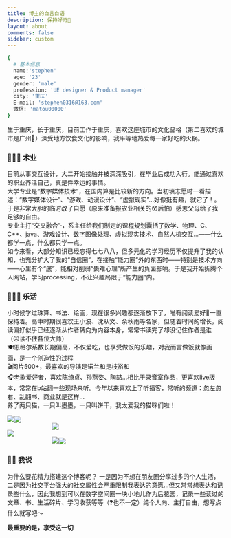 ```yaml
---
title: 博主的自言自语
description: 保持好奇👀
layout: about
comments: false
sidebar: custom
---
```


```bash
{
  # 基本信息
  name:'stephen'
  age: '23'
  gender: 'male'
  profession: 'UE designer & Product manager'
  city: '重庆'
  E-mail: 'stephen0316@163.com'
  微信: 'matou00000'
}
```
生于重庆，长于重庆，目前工作于重庆，喜欢这座城市的文化品格（第二喜欢的城市是广州🥰）深受地方饮食文化的影响，我平等地热爱每一家好吃的火锅。

### 🧑🏻‍💻 术业
目前从事交互设计，大二开始接触并被深深吸引，在毕业后成功入行。能通过喜欢的职业养活自己，真是件幸运的事情。<br/>
大学专业是“数字媒体技术”，在国内算是比较新的方向。当初填志愿时一看描述：“数字媒体设计”、“游戏、动漫设计”、“虚拟现实”...好像挺有趣，就它了！。于是非常大胆的临时改了自愿（原来准备报农业相关的😰后怕）感恩父母给了我足够的自由。<br/>
专业主打“交叉融合”·，系主任给我们制定的课程规划囊括了数学、物理、C、C++、java、游戏设计、数字图像处理、虚拟现实技术、自然人机交互...——什么都学一点，什么都只学一点。<br/>
如今来看，大部分知识已经忘得七七八八，但多元化的学习经历不仅提升了我的认知，也充分扩大了我的“自信圈”，在接触“能力圈”外的东西时——特别是技术方向——心里有个“底”，能相对削弱“畏难心理”所产生的负面影响。于是我开始折腾个人网站，学习processing，不让兴趣局限于“能力圈”内。

### 💆🏻‍♂️ 乐活
小时候学过珠算、书法、绘画，现在很多兴趣都逐渐放下了，唯有阅读爱好📖一直保持着。高中时期很喜欢王小波、沈从文、余秋雨等名家，但随着时间的增长，阅读偏好似乎已经逐渐从作者转向为内容本身，常常书读完了却没记住作者是谁（😥读不住各位大师）<br/>🍽️恩格尔系数长期偏高，不仅爱吃，也享受做饭的乐趣，对我而言做饭就像画画，是一个创造性的过程  <br/>🎬阅片500+，最喜欢的导演是诺兰和是枝裕和 <br/>🎧老歌爱好者，喜欢陈绮贞、孙燕姿、陶喆...相比于录音室作品，更喜欢live版本，常常在b站翻一些现场来听。今年以来喜欢上了听播客，常听的频道：忽左忽右、乱翻书、商业就是这样...<br>养了两只猫，一只叫墨墨，一只叫饼干，我太爱我的猫咪们啦！

<div style="overflow:auto">
  <div style="width:605px;float:left"><img src="https://savemyblogpic-1311313070.cos.ap-chengdu.myqcloud.com/blogpicture/IMG_2034.jpeg" style="margin-bottom:2px"><img src="https://savemyblogpic-1311313070.cos.ap-chengdu.myqcloud.com/blogpicture/IMG_9347.jpeg" />
  </div>
  <div style="width:400px;float:right"><img src="https://savemyblogpic-1311313070.cos.ap-chengdu.myqcloud.com/blogpicture/WechatIMG24719.jpg" ></div></div>



<div style="overflow:auto">
  <div style="width:605px;float:left"><img src="https://savemyblogpic-1311313070.cos.ap-chengdu.myqcloud.com/blogpicture/ce9172ab0e7567c75710fa9221a7dfb9.jpg"></div>
  <div style="width:400px;float:right"> <img src="https://savemyblogpic-1311313070.cos.ap-chengdu.myqcloud.com/blogpicture/52ae7adc3fd154a433568968c6e2d968.jpg" style="margin-bottom:2px"><img src="https://savemyblogpic-1311313070.cos.ap-chengdu.myqcloud.com/blogpicture/IMG_2329.JPG" ></div>
</div>


### ✍🏻 我说

为什么要花精力搭建这个博客呢？
一是因为不想在朋友圈分享过多的个人生活，二是因为社交平台强大的社交属性会严重限制我表达的意愿...但又常常想表达和记录些什么，因此我想到可以在数字空间圈一块小地儿作为后花园，记录一些读过的文章、书、生活碎片、学习收获等等（❓也不一定）纯个人向、主打自由，想写点什么就写吧～<br/>

**最重要的是，享受这一切** 

<br/>

<br/>
